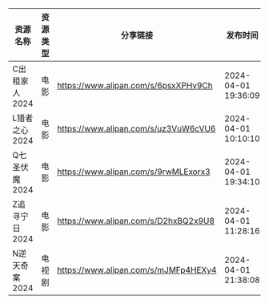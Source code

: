 | 资源名称      | 资源类型 | 分享链接                                 | 发布时间                |
| --------- | ---- | ------------------------------------ | ------------------- |
| C出租家人2024 | 电影   | https://www.alipan.com/s/6psxXPHv9Ch | 2024-04-01 19:36:09 |
| L猎者之心2024 | 电影   | https://www.alipan.com/s/uz3VuW6cVU6 | 2024-04-01 10:10:10 |
| Q七圣伏魔2024 | 电影   | https://www.alipan.com/s/9rwMLExorx3 | 2024-04-01 19:34:10 |
| Z追寻宁日2024 | 电影   | https://www.alipan.com/s/D2hxBQ2x9U8 | 2024-04-01 11:28:16 |
| N逆天奇案2024 | 电视剧  | https://www.alipan.com/s/mJMFp4HEXy4 | 2024-04-01 21:38:08 |
